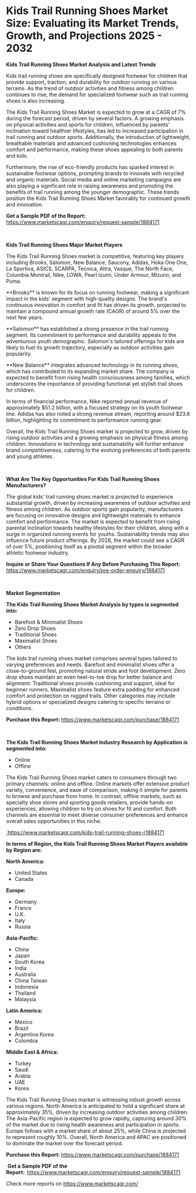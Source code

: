 <p><h1>Kids Trail Running Shoes Market Size: Evaluating its Market Trends, Growth, and Projections 2025 - 2032</h1></p><p><strong>Kids Trail Running Shoes Market Analysis and Latest Trends</strong></p>
<p><p>Kids trail running shoes are specifically designed footwear for children that provide support, traction, and durability for outdoor running on various terrains. As the trend of outdoor activities and fitness among children continues to rise, the demand for specialized footwear such as trail running shoes is also increasing.</p><p>The Kids Trail Running Shoes Market is expected to grow at a CAGR of 7% during the forecast period, driven by several factors. A growing emphasis on physical activities and sports for children, influenced by parents' inclination toward healthier lifestyles, has led to increased participation in trail running and outdoor sports. Additionally, the introduction of lightweight, breathable materials and advanced cushioning technologies enhances comfort and performance, making these shoes appealing to both parents and kids.</p><p>Furthermore, the rise of eco-friendly products has sparked interest in sustainable footwear options, prompting brands to innovate with recycled and organic materials. Social media and online marketing campaigns are also playing a significant role in raising awareness and promoting the benefits of trail running among the younger demographic. These trends position the Kids Trail Running Shoes Market favorably for continued growth and innovation.</p></p>
<p><strong>Get a Sample PDF of the Report:&nbsp;</strong> <a href="https://www.marketscagr.com/enquiry/request-sample/1884171?utm_campaign=2235&utm_medium=2&utm_source=Github&utm_content=ia&utm_term=10022025&utm_id=kids-trail-running-shoes">https://www.marketscagr.com/enquiry/request-sample/1884171</a></p>
<p>&nbsp;</p>
<p><strong>Kids Trail Running Shoes Major Market Players</strong></p>
<p><p>The Kids Trail Running Shoes market is competitive, featuring key players including Brooks, Salomon, New Balance, Saucony, Adidas, Hoka One One, La Sportiva, ASICS, SCARPA, Tecnica, Altra, Vasque, The North Face, Columbia Montrail, Nike, LOWA, Pearl Izumi, Under Armour, Mizuno, and Puma. </p><p>**Brooks** is known for its focus on running footwear, making a significant impact in the kids' segment with high-quality designs. The brand's continuous innovation in comfort and fit has driven its growth, projected to maintain a compound annual growth rate (CAGR) of around 5% over the next few years.</p><p>**Salomon** has established a strong presence in the trail running segment. Its commitment to performance and durability appeals to the adventurous youth demographic. Salomon's tailored offerings for kids are likely to fuel its growth trajectory, especially as outdoor activities gain popularity.</p><p>**New Balance** integrates advanced technology in its running shoes, which has contributed to its expanding market share. The company is expected to benefit from rising health consciousness among families, which underscores the importance of providing functional yet stylish trail shoes for children.</p><p>In terms of financial performance, Nike reported annual revenue of approximately $51.2 billion, with a focused strategy on its youth footwear line. Adidas has also noted a strong revenue stream, reporting around $23.6 billion, highlighting its commitment to performance running gear. </p><p>Overall, the Kids Trail Running Shoes market is projected to grow, driven by rising outdoor activities and a growing emphasis on physical fitness among children. Innovations in technology and sustainability will further enhance brand competitiveness, catering to the evolving preferences of both parents and young athletes.</p></p>
<p>&nbsp;</p>
<p><strong>What Are The Key Opportunities For Kids Trail Running Shoes Manufacturers?</strong></p>
<p><p>The global kids' trail running shoes market is projected to experience substantial growth, driven by increasing awareness of outdoor activities and fitness among children. As outdoor sports gain popularity, manufacturers are focusing on innovative designs and lightweight materials to enhance comfort and performance. The market is expected to benefit from rising parental inclination towards healthy lifestyles for their children, along with a surge in organized running events for youths. Sustainability trends may also influence future product offerings. By 2028, the market could see a CAGR of over 5%, positioning itself as a pivotal segment within the broader athletic footwear industry.</p></p>
<p><strong>Inquire or Share Your Questions If Any Before Purchasing This Report:</strong> <a href="https://www.marketscagr.com/enquiry/pre-order-enquiry/1884171?utm_campaign=2235&utm_medium=2&utm_source=Github&utm_content=ia&utm_term=10022025&utm_id=kids-trail-running-shoes">https://www.marketscagr.com/enquiry/pre-order-enquiry/1884171</a></p>
<p>&nbsp;</p>
<p><strong>Market Segmentation</strong></p>
<p><strong>The Kids Trail Running Shoes Market Analysis by types is segmented into:</strong></p>
<p><ul><li>Barefoot & Minimalist Shoes</li><li>Zero Drop Shoes</li><li>Traditional Shoes</li><li>Maximalist Shoes</li><li>Others</li></ul></p>
<p><p>The kids trail running shoes market comprises several types tailored to varying preferences and needs. Barefoot and minimalist shoes offer a close-to-ground feel, promoting natural stride and foot development. Zero drop shoes maintain an even heel-to-toe drop for better balance and alignment. Traditional shoes provide cushioning and support, ideal for beginner runners. Maximalist shoes feature extra padding for enhanced comfort and protection on rugged trails. Other categories may include hybrid options or specialized designs catering to specific terrains or conditions.</p></p>
<p><strong>Purchase this Report:&nbsp;</strong><a href="https://www.marketscagr.com/purchase/1884171?utm_campaign=2235&utm_medium=2&utm_source=Github&utm_content=ia&utm_term=10022025&utm_id=kids-trail-running-shoes">https://www.marketscagr.com/purchase/1884171</a></p>
<p>&nbsp;</p>
<p><strong>The Kids Trail Running Shoes Market Industry Research by Application is segmented into:</strong></p>
<p><ul><li>Online</li><li>Offline</li></ul></p>
<p><p>The Kids Trail Running Shoes market caters to consumers through two primary channels: online and offline. Online markets offer extensive product variety, convenience, and ease of comparison, making it simple for parents to browse and purchase from home. In contrast, offline markets, such as specialty shoe stores and sporting goods retailers, provide hands-on experiences, allowing children to try on shoes for fit and comfort. Both channels are essential to meet diverse consumer preferences and enhance overall sales opportunities in this niche.</p></p>
<p><a href="https://www.marketscagr.com/kids-trail-running-shoes-r1884171?utm_campaign=2235&utm_medium=2&utm_source=Github&utm_content=ia&utm_term=10022025&utm_id=kids-trail-running-shoes">&nbsp;https://www.marketscagr.com/kids-trail-running-shoes-r1884171</a></p>
<p><strong>In terms of Region, the Kids Trail Running Shoes Market Players available by Region are:</strong></p>
<p>
    <p> <strong> North America: </strong>
        <ul>
            <li>United States</li>
            <li>Canada</li>
        </ul>
        </p> 
    <p> <strong> Europe: </strong>
        <ul>
            <li>Germany</li>
            <li>France</li>
            <li>U.K.</li>
            <li>Italy</li>
            <li>Russia</li>
        </ul>
        </p> 
    <p> <strong> Asia-Pacific: </strong>
        <ul>
            <li>China</li>
            <li>Japan</li>
            <li>South Korea</li>
            <li>India</li>
            <li>Australia</li>
            <li>China Taiwan</li>
            <li>Indonesia</li>
            <li>Thailand</li>
            <li>Malaysia</li>
        </ul>
        </p> 
    <p> <strong> Latin America: </strong>
        <ul>
            <li>Mexico</li>
            <li>Brazil</li>
            <li>Argentina Korea</li>
            <li>Colombia</li>
        </ul>
        </p> 
    <p> <strong> Middle East & Africa: </strong>
        <ul>
            <li>Turkey</li>
            <li>Saudi</li>
            <li>Arabia</li>
            <li>UAE</li>
            <li>Korea</li>
        </ul>
    </p>
    </p>
<p><p>The Kids Trail Running Shoes market is witnessing robust growth across various regions. North America is anticipated to hold a significant share at approximately 35%, driven by increasing outdoor activities among children. The Asia-Pacific region is expected to grow rapidly, capturing around 30% of the market due to rising health awareness and participation in sports. Europe follows with a market share of about 25%, while China is projected to represent roughly 10%. Overall, North America and APAC are positioned to dominate the market over the forecast period.</p></p>
<p><strong>Purchase this Report: </strong><a href="https://www.marketscagr.com/purchase/1884171?utm_campaign=2235&utm_medium=2&utm_source=Github&utm_content=ia&utm_term=10022025&utm_id=kids-trail-running-shoes">https://www.marketscagr.com/purchase/1884171</a></p>
<p>&nbsp;<strong>Get a Sample PDF of the Report:&nbsp;&nbsp;</strong><a href="https://www.marketscagr.com/enquiry/request-sample/1884171?utm_campaign=2235&utm_medium=2&utm_source=Github&utm_content=ia&utm_term=10022025&utm_id=kids-trail-running-shoes">https://www.marketscagr.com/enquiry/request-sample/1884171</a></p>
<p><strong></strong></p>
<p>Check more reports on <a href="https://www.marketscagr.com/?utm_campaign=2235&utm_medium=2&utm_source=Github&utm_content=ia&utm_term=10022025&utm_id=kids-trail-running-shoes">https://www.marketscagr.com/</a></p>